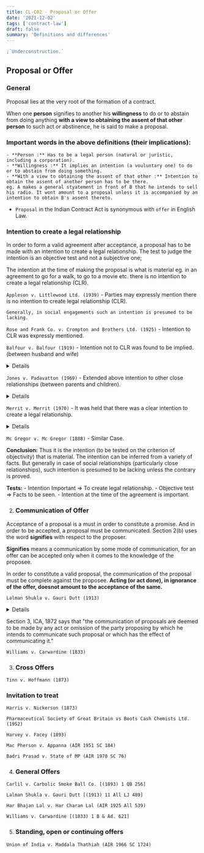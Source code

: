 ```yaml
---
title: CL-C02 - Proposal or Offer
date: '2021-12-02'
tags: ['contract-law']
draft: false
summary: 'Definitions and differences'
---
```


```js
;`Underconstruction.`
```

## Proposal or Offer

<TOCInline toc={props.toc} fromHeading={3} toHeading={4} asDisclosure />

### General

Proposal lies at the very root of the formation of a contract.

When one **person** signifies to another his **willingness** to do or to abstain from doing anything **with a view to obtaining the assent of that other person** to such act or abstinence, he is said to make a proposal.

### Important words in the above definitions (their implications):

    - **Person :** Has to be a legal person (natural or juristic, including a corporation).
    - **Willingness :** It implies an intention (a vouluntary one) to do or to abstain from doing something.
    - **With a view to obtaining the assent of that other :** Intention to obtain the assent of another person has to be there.
    eg. A makes a general styatement in front of B that he intends to sell his radio. It wont amount to a proposal unless it is accompanied by an intention to obtain B's assent thereto.

- `Proposal` in the Indian Contract Act is synonymous with `offer` in English Law.

### Intention to create a legal relationship

In order to form a valid agreement after acceptance, a proposal has to be made with an intention to create a legal relationship. The test to judge the intention is an objective test and not a subjective one;

The intention at the time of making the proposal is what is material eg. in an agreement to go for a walk, to go to a movie etc. there is no intention to create a legal relationship (CLR).

`Appleson v. Littlewood Ltd. (1939)` - Parties may expressly mention there is no intention to create legal relationship (CLR).

```
Generally, in social engagements such an intention is presumed to be lacking.
```

`Rose and Frank Co. v. Crompton and Brothers Ltd. (1925)` - Intention to CLR was expressly mentioned.

`Balfour v. Balfour (1919)` - Intention not to CLR was found to be implied. (between husband and wife)

<details>
Defendant,a husband employed in Ceylon had promised to send 30 pounds to his wife the plaintiff till she was in england (on account of illness). The husband failed to send money and the wife sued for the same. Atkin LJ delivered the judgement. He held that the agreement in the case was not intended to create a legal relationship.

An agreement between a husband and a wife generally lacks the intention to create a legal relationship as parties can be presumed not to have intended to be attended by legal consequences.

</details>

`Jones v. Padavatton (1969)` - Extended above intention to other close relationships (between parents and children).

<details>
Case Details to be provided here... Later

It was held that as the contract had not been reduced to writing not the duration which she was to be maintained had been mentioned => No intention to create legal relationship could be implied.

</details>

`Merrit v. Merrit (1970)` - It was held that there was a clear intention to create a legal relationship.

<details>
 Husband and wife were joint owners of a house which was subject to mortgage to a building society. Husband went to live with another woman and by signing a note agreed to transfer the house property to wife if she cleared all outstanding amount with respect to the house. Here, it was held that there was a clear intention to create a legal relationship.
</details>

`Mc Gregor v. Mc Gregor (1888)` - Similar Case.

**Conclusion:** Thus it is the intention (to be tested on the criterion of objectivity) that is material. The intention can be inferred from a variety of facts. But generally in case of social relationships (particularly close relationships), such intention is presumed to be lacking unless the contrary is proved.

**Tests:** - Intention Important => To create legal relationship. - Objective test => Facts to be seen. - Intention at the time of the agreement is important.

2. ### Communication of Offer

Acceptance of a proposal is a must in order to constitute a promise. And in order to be accepted, a proposal must be communicated. Section 2(b) uses the word **signifies** with respect to the proposer.

**Signifies** means a communication by some mode of communication, for an offer can be accepted only when it comes to the knowledge of the proposee.

In order to constitute a valid proposal, the communication of the proposal must be complete against the proposee. **Acting (or act done), in ignorance of the offer, doesnot amount to the acceptance of the same.**

`Lalman Shukla v. Gauri Dutt (1913)`

<details>

**Plaintiff** - Servant of defendant

**Defendant** - Gauri Dutt

The defendant's nephew absconded from home. Later on defendant issued handbills anouncing reward of Rs. 501 to anyone who might find out the boy. The plaintiff who was ignorant of the proposal found out the boy. He brought an action to claim the reward.

It was held that as he was ignorant of the proposal, the **communication of the porposal had not been completed** and hence there was no question of a binding contract even if other conditions were satisfied. => His claim failed.

</details>

Section 3, ICA, 1872 says that "the communication of proposals are deemed to be made by any act or omission of the party proposing by which he intends to communicate such proposal or which has the effect of communicating it."

`Williams v. Carwardine (1833)`

3. ### Cross Offers

`Tinn v. Hoffmann (1873)`

### Invitation to treat

`Harris v. Nickerson (1873)`

`Pharmaceutical Society of Great Britain vs Boots Cash Chemists Ltd. (1952)`

`Harvey v. Facey (1893)`

`Mac Pherson v. Appanna (AIR 1951 SC 184)`

`Badri Prasad v. State of MP (AIR 1970 SC 76)`

4. ### General Offers

`Carlil v. Carbolic Smoke Ball Co. [(1893) 1 QB 256]`

`Lalman Shukla v. Gauri Dutt [(1913) 11 All LJ 489]`

`Har Bhajan Lal v. Har Charan Lal (AIR 1925 All 539)`

`Williams v. Carwardine [(1833) 1 B & Ad. 621]`

5. ### Standing, open or continuing offers

`Union of India v. Maddala Thathiah (AIR 1966 SC 1724)`

